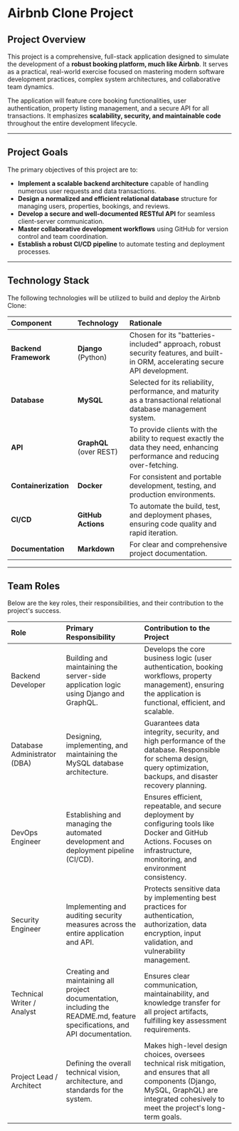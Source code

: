 # Airbnb Clone Project

## Project Overview

This project is a comprehensive, full-stack application designed to simulate the development of a **robust booking platform, much like Airbnb**. It serves as a practical, real-world exercise focused on mastering modern software development practices, complex system architectures, and collaborative team dynamics.

The application will feature core booking functionalities, user authentication, property listing management, and a secure API for all transactions. It emphasizes **scalability, security, and maintainable code** throughout the entire development lifecycle.

---

## Project Goals

The primary objectives of this project are to:

- **Implement a scalable backend architecture** capable of handling numerous user requests and data transactions.
- **Design a normalized and efficient relational database** structure for managing users, properties, bookings, and reviews.
- **Develop a secure and well-documented RESTful API** for seamless client-server communication.
- **Master collaborative development workflows** using GitHub for version control and team coordination.
- **Establish a robust CI/CD pipeline** to automate testing and deployment processes.

---

## Technology Stack

The following technologies will be utilized to build and deploy the Airbnb Clone:

| Component             | Technology              | Rationale                                                                                                                      |
| :-------------------- | :---------------------- | :----------------------------------------------------------------------------------------------------------------------------- |
| **Backend Framework** | **Django** (Python)     | Chosen for its "batteries-included" approach, robust security features, and built-in ORM, accelerating secure API development. |
| **Database**          | **MySQL**               | Selected for its reliability, performance, and maturity as a transactional relational database management system.              |
| **API**               | **GraphQL** (over REST) | To provide clients with the ability to request exactly the data they need, enhancing performance and reducing over-fetching.   |
| **Containerization**  | **Docker**              | For consistent and portable development, testing, and production environments.                                                 |
| **CI/CD**             | **GitHub Actions**      | To automate the build, test, and deployment phases, ensuring code quality and rapid iteration.                                 |
| **Documentation**     | **Markdown**            | For clear and comprehensive project documentation.                                                                             |

---

## Team Roles

Below are the key roles, their responsibilities, and their contribution to the project's success.

| Role                         | Primary Responsibility                                                                                                      | Contribution to the Project                                                                                                                                                                    |
| :--------------------------- | :-------------------------------------------------------------------------------------------------------------------------- | :--------------------------------------------------------------------------------------------------------------------------------------------------------------------------------------------- |
| Backend Developer            | Building and maintaining the server-side application logic using Django and GraphQL.                                        | Develops the core business logic (user authentication, booking workflows, property management), ensuring the application is functional, efficient, and scalable.                               |
| Database Administrator (DBA) | Designing, implementing, and maintaining the MySQL database architecture.                                                   | Guarantees data integrity, security, and high performance of the database. Responsible for schema design, query optimization, backups, and disaster recovery planning.                         |
| DevOps Engineer              | Establishing and managing the automated development and deployment pipeline (CI/CD).                                        | Ensures efficient, repeatable, and secure deployment by configuring tools like Docker and GitHub Actions. Focuses on infrastructure, monitoring, and environment consistency.                  |
| Security Engineer            | Implementing and auditing security measures across the entire application and API.                                          | Protects sensitive data by implementing best practices for authentication, authorization, data encryption, input validation, and vulnerability management.                                     |
| Technical Writer / Analyst   | Creating and maintaining all project documentation, including the README.md, feature specifications, and API documentation. | Ensures clear communication, maintainability, and knowledge transfer for all project artifacts, fulfilling key assessment requirements.                                                        |
| Project Lead / Architect     | Defining the overall technical vision, architecture, and standards for the system.                                          | Makes high-level design choices, oversees technical risk mitigation, and ensures that all components (Django, MySQL, GraphQL) are integrated cohesively to meet the project's long-term goals. |
